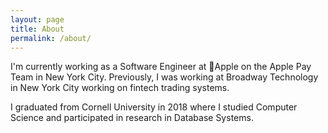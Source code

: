 ```yaml
---
layout: page
title: About
permalink: /about/
---
```


I'm currently working as a Software Engineer at Apple on the Apple Pay Team in New York City. Previously, I was working at Broadway Technology in New York City working on fintech trading systems.

I graduated from Cornell University in 2018 where I studied Computer Science and participated in research in Database Systems.
